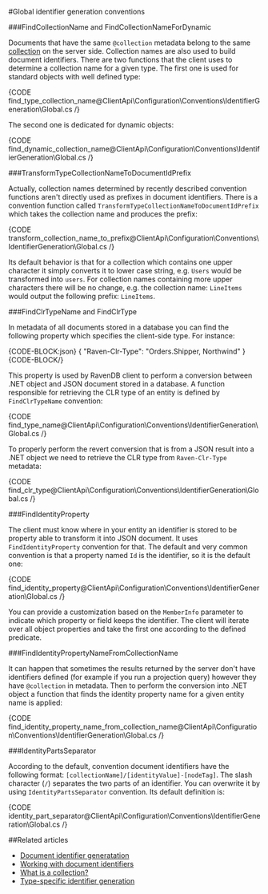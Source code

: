 #Global identifier generation conventions

###FindCollectionName and FindCollectionNameForDynamic

Documents that have the same `@collection` metadata belong to the same [collection](../../../../client-api/faq/what-is-a-collection) on the server side. Collection names are also used to build document identifiers. There are two functions that the client uses to determine a collection name for a given type. The first one is used for standard objects with well defined type:

{CODE find_type_collection_name@ClientApi\Configuration\Conventions\IdentifierGeneration\Global.cs /}

The second one is dedicated for dynamic objects:

{CODE find_dynamic_collection_name@ClientApi\Configuration\Conventions\IdentifierGeneration\Global.cs /}

###TransformTypeCollectionNameToDocumentIdPrefix

Actually, collection names determined by recently described convention functions aren't directly used as prefixes in document identifiers. There is a convention function called `TransformTypeCollectionNameToDocumentIdPrefix` which takes the collection name and produces the prefix:

{CODE transform_collection_name_to_prefix@ClientApi\Configuration\Conventions\IdentifierGeneration\Global.cs /}

Its default behavior is that for a collection which contains one upper character it simply converts it to lower case string, e.g. `Users` would be transformed into `users`. For collection names containing more upper characters there will be no change, e.g. the collection name: `LineItems` would output the following prefix: `LineItems`.

###FindClrTypeName and FindClrType

In metadata of all documents stored in a database you can find the following property which specifies the client-side type. For instance:

{CODE-BLOCK:json}
{
    "Raven-Clr-Type": "Orders.Shipper, Northwind"
}
{CODE-BLOCK/}

This property is used by RavenDB client to perform a conversion between .NET object and JSON document stored in a database. A function responsible for retrieving the CLR type of an entity is defined by `FindClrTypeName` convention:

{CODE find_type_name@ClientApi\Configuration\Conventions\IdentifierGeneration\Global.cs /}

To properly perform the revert conversion that is from a JSON result into a .NET object we need to retrieve the CLR type from `Raven-Clr-Type` metadata:

{CODE find_clr_type@ClientApi\Configuration\Conventions\IdentifierGeneration\Global.cs /}


###FindIdentityProperty

The client must know where in your entity an identifier is stored to be property able to transform it into JSON document. It uses `FindIdentityProperty` convention for that. The default and very common convention is that a property named `Id` is the identifier, so it is the default one:

{CODE find_identity_property@ClientApi\Configuration\Conventions\IdentifierGeneration\Global.cs /}

You can provide a customization based on the `MemberInfo` parameter to indicate which property or field keeps the identifier. The client will iterate over all object properties and take the first one according to the defined predicate.

###FindIdentityPropertyNameFromCollectionName

It can happen that sometimes the results returned by the server don't have identifiers defined (for example if you run a projection query) however they have `@collection` in metadata.
Then to perform the conversion into .NET object a function that finds the identity property name for a given entity name is applied:

{CODE find_identity_property_name_from_collection_name@ClientApi\Configuration\Conventions\IdentifierGeneration\Global.cs /}

###IdentityPartsSeparator

According to the default, convention document identifiers have the following format: `[collectionName]/[identityValue]-[nodeTag]`. The slash character (`/`) separates the two parts of an identifier.
You can overwrite it by using `IdentityPartsSeparator` convention. Its default definition is:

{CODE identity_part_separator@ClientApi\Configuration\Conventions\IdentifierGeneration\Global.cs /}

##Related articles

- [Document identifier generatation](../../../../server/kb/document-identifier-generation)
- [Working with document identifiers](../../../document-identifiers/working-with-document-identifiers)
- [What is a collection?](../../../faq/what-is-a-collection)
- [Type-specific identifier generation](../../../../client-api/configuration/conventions/identifier-generation/type-specific)
